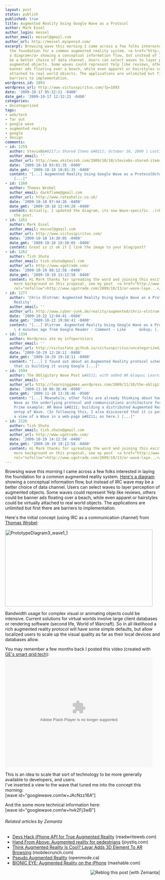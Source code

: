 ```yaml
---
layout: post
status: publish
published: true
title: Augmented Reality Using Google Wave as a Protocol
author: Mark Essel
author_login: messel
author_email: messel@gmail.com
author_url: http://messel.myopenid.com/
excerpt: Browsing wave this morning I came across a few folks interested in laying
  the foundation for a common augmented reality system. <a href="http://www.lostagain.nl/tempspace/PrototypeDiagram.html">Here's
  a diagram</a> showing a conceptual information flow, but instead of IRC wave may
  be a better choice of data channel. Users can select waves to layer perception of
  augmented objects. Some waves could represent Yelp like reviews, others could be
  banner ads floating over a beach, while even apparel or hairstyles could be virtually
  attached to real world objects. The applications are unlimited but first there are
  barriers to implementation.
wordpress_id: 1893
wordpress_url: http://www.victusspiritus.com/?p=1893
date: '2009-10-17 05:32:21 -0400'
date_gmt: '2009-10-17 12:32:21 -0400'
categories:
- Uncategorized
tags:
- web/tech
- far out
- google wave
- augmented reality
- google
- design
comments:
- id: 1259
  author: StevieB&#8217;s Shared Items &#8211; October 18, 2009 | LostInCyberspace
  author_email: ''
  author_url: http://www.ukstevieb.com/2009/10/18/steviebs-shared-items-october-18-2009/
  date: '2009-10-18 03:01:35 -0400'
  date_gmt: '2009-10-18 10:01:35 -0400'
  content: "[...] Augmented Reality Using Google Wave as a ProtocolOctober 17, 2009
    [...]"
- id: 1260
  author: Thomas Wrobel
  author_email: darkflame@gmail.com
  author_url: http://www.rateoholic.co.uk/
  date: '2009-10-18 07:44:26 -0400'
  date_gmt: '2009-10-18 12:44:26 -0400'
  content: Actually, I updated the diagram, its now Wave-specific. :)<br>Thanks for
    the post.
- id: 1261
  author: Mark Essel
  author_email: messel@gmail.com
  author_url: http://www.victusspiritus.com/
  date: '2009-10-18 14:30:05 -0400'
  date_gmt: '2009-10-18 19:30:05 -0400'
  content: Great is it ok if I link the image to your blog/post?
- id: 1262
  author: Tish Shute
  author_email: tish.shute@gmail.com
  author_url: http://www.ugotrade.com/
  date: '2009-10-19 08:12:58 -0400'
  date_gmt: '2009-10-19 13:12:58 -0400'
  content: Hi Mark thanks for spreading the word and joining this exciting discussion!  For
    more background on this proposal, see my post  <a href="http://www.ugotrade.com/2009/10/13/ar-wave-layers-and-channels-of-social-augmented-experiences/"
    rel="nofollow">http://www.ugotrade.com/2009/10/13/ar-wave-laye...</a>
- id: 1277
  author: 'Chris Olstrom: Augmented Reality Using Google Wave as a Protocol | Augmented
    Reality'
  author_email: ''
  author_url: http://www.cyber-junk.de/reality/augmented/chris-olstrom-augmented-reality-using-google-wave-as-a-protocol/
  date: '2009-10-22 12:04:41 -0400'
  date_gmt: '2009-10-22 19:04:41 -0400'
  content: "[...] Olstrom  Augmented Reality Using Google Wave as a Protocol - http://victusfate.github.io/victusspiritus/uncategorized/2009...
    \ 4 minutes ago from Google Reader - Comment - Like      &nbsp; [...]"
- id: 1334
  author: Wordpress ate my infopornstars
  author_email: ''
  author_url: http://victusfate.github.io/victusspiritus/uncategorized/2009/10/29/wordpress-ate-my-infopornstars/
  date: '2009-10-29 12:18:11 -0400'
  date_gmt: '2009-10-29 19:18:11 -0400'
  content: "[...] I found out about an Augmented Reality protocol scheme and a group
    that is building it using Google [...]"
- id: 1594
  author: The Obligitary Wave Post &#8211; with added AR &laquo; Learning Games
  author_email: ''
  author_url: http://learninggames.wordpress.com/2009/11/10/the-obligitary-wave-post-with-added-ar/
  date: '2009-11-10 06:36:46 -0500'
  date_gmt: '2009-11-10 13:36:46 -0500'
  content: "[...] Meanwhile, other folks are already thinking about how to use Google
    Wave as the underlying protocol and communications architecture for&#8230; stuff.
    Prime example: AR Wave &#8211; building a distributed Augmented Reality system
    ontop of Wave. (In following this, I also discovered that it is possible to embed
    a view of a Wave in a web-page &#8211; as here.) [...]"
- id: 2126
  author: Tish Shute
  author_email: tish.shute@gmail.com
  author_url: http://www.ugotrade.com/
  date: '2009-10-19 14:12:58 -0400'
  date_gmt: '2009-10-19 19:12:58 -0400'
  content: Hi Mark thanks for spreading the word and joining this exciting discussion!  For
    more background on this proposal, see my post  <a href="http://www.ugotrade.com/2009/10/13/ar-wave-layers-and-channels-of-social-augmented-experiences/"
    rel="nofollow">http://www.ugotrade.com/2009/10/13/ar-wave-laye...</a>
---
```

<p>Browsing wave this morning I came across a few folks interested in laying the foundation for a common augmented reality system. <a href="http://www.lostagain.nl/tempspace/PrototypeDiagram.html">Here's a diagram</a> showing a conceptual information flow, but instead of IRC wave may be a better choice of data channel. Users can select waves to layer perception of augmented objects. Some waves could represent Yelp like reviews, others could be banner ads floating over a beach, while even apparel or hairstyles could be virtually attached to real world objects. The applications are unlimited but first there are barriers to implementation.<a id="more"></a><a id="more-1893"></a></p>
<p>Here's the initial concept (using IRC as a communication channel) from <a href="http://www.ugotrade.com/2009/08/19/everything-everywhere-thomas-wrobels-proposal-for-an-open-augmented-reality-network/">Thomas Wrobel</a>:</p>
<p><span style="background-color: #ffffff;"><a href="{{ site.url }}/assets/2009/10/PrototypeDiagram3_wave1_11.png"><img class="alignnone size-full wp-image-1900" title="PrototypeDiagram3_wave1_1" src="{{ site.url }}/assets/2009/10/PrototypeDiagram3_wave1_11.png" alt="PrototypeDiagram3_wave1_1" width="480" height="250" /></a></span></p>
<p>Bandwidth usage for complex visual or animating objects could be intensive. Current solutions for virtual worlds involve large client databases or rendering software (second life, World of Warcraft). So in all likelihood a rich augmented reality protocol will have some simple defaults, but allow localized users to scale up the visual quality as far as their local devices and databases allow.</p>
<p>You may remember a few months back I posted this video (created with <a href="http://ge.ecomagination.com/smartgrid/#/augmented_reality">GE's smart grid tech</a>):<br />
<object classid="clsid:d27cdb6e-ae6d-11cf-96b8-444553540000" width="480" height="360" codebase="http://download.macromedia.com/pub/shockwave/cabs/flash/swflash.cab#version=6,0,40,0"><param name="allowScriptAccess" value="sameDomain" /><param name="allowfullscreen" value="true" /><param name="src" value="http://technology.todaysbigthing.com/betamax/betamax.swf?item_id=1310&amp;fullscreen=1" /><embed type="application/x-shockwave-flash" width="480" height="360" src="http://technology.todaysbigthing.com/betamax/betamax.swf?item_id=1310&amp;fullscreen=1" allowfullscreen="true" allowscriptaccess="sameDomain"></embed></object></p>
<p>This is an idea to scale that sort of technology to be more generally available to developers, and users.<br />
I've inserted a view to the wave that tuned me into the concept this morning:<br />
[wave id="googlewave.com!w+JAcNzz16A"]</p>
<p>And the some more technical information here:<br />
[wave id="googlewave.com!w+hvk2Fj3wB"]</p>
<h6 class="zemanta-related-title" style="font-size:1em;">Related articles by Zemanta</h6>
<ul class="zemanta-article-ul">
<li class="zemanta-article-ul-li"><a href="http://www.readwriteweb.com/archives/iphone_augmented_reality_hack.php">Devs Hack iPhone API for True Augmented Reality</a> (readwriteweb.com)</li>
<li class="zemanta-article-ul-li"><a href="http://www.joystiq.com/2009/10/16/hand-from-above-augmented-reality-for-pedestrians/">Hand From Above: Augmented reality for pedestrians</a> (joystiq.com)</li>
<li class="zemanta-article-ul-li"><a href="http://www.mobilecrunch.com/2009/09/22/layar-enhances-augmented-reality-browser-platform-with-3d-capabilities/">Think Augmented Reality Is Cool? Layar Adds 3D Element To AR Browsing</a> (mobilecrunch.com)</li>
<li class="zemanta-article-ul-li"><a href="http://openmode.ca/2009/09/pseudo-augmented-reality/">Pseudo Augmented Reality</a> (openmode.ca)</li>
<li class="zemanta-article-ul-li"><a href="http://mashable.com/2009/09/24/bionic-eye/">BIONIC EYE: Augmented Reality on the iPhone</a> (mashable.com)</li>
</ul>
<div class="zemanta-pixie" style="margin-top: 10px; height: 15px;"><a class="zemanta-pixie-a" title="Reblog this post [with Zemanta]" href="http://reblog.zemanta.com/zemified/7843ef94-e235-47f8-b289-eaa41efcba57/"><img class="zemanta-pixie-img" style="border:none;float:right" src="http://img.zemanta.com/reblog_e.png?x-id=7843ef94-e235-47f8-b289-eaa41efcba57" alt="Reblog this post [with Zemanta]" /></a><span class="zem-script more-related pretty-attribution"><script src="http://static.zemanta.com/readside/loader.js" type="text/javascript"></script></span></div>
